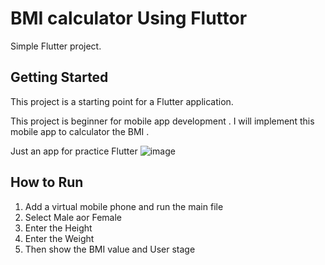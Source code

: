 # BMI calculator Using Fluttor

Simple Flutter project.

## Getting Started

This project is a starting point for a Flutter application.

This project is beginner for mobile app development .
I will implement this mobile app to calculator the BMI .


Just an app for practice Flutter
![image](https://github.com/user-attachments/assets/605b2e36-68d0-424b-b455-e0bfbe170852)

## How to Run 

1) Add a virtual mobile phone and run the main file
2) Select Male aor Female
3) Enter the Height
4) Enter the Weight
5) Then show the BMI value and User stage 



